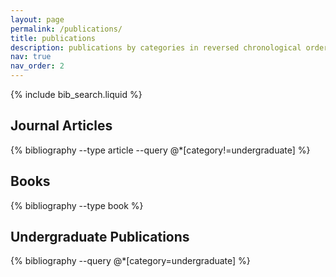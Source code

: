 ```yaml
---
layout: page
permalink: /publications/
title: publications
description: publications by categories in reversed chronological order. generated by jekyll-scholar.
nav: true
nav_order: 2
---
```

<!-- _pages/publications.md -->

<!-- Bibsearch Feature -->

{% include bib_search.liquid %}

<h2 class="mt-4">Journal Articles</h2>
<div class="publications">
{% bibliography --type article --query @*[category!=undergraduate] %}
</div>

<h2 class="mt-4">Books</h2>
<div class="publications">
{% bibliography --type book %}
</div>

<h2 class="mt-4">Undergraduate Publications</h2>
<div class="publications">
{% bibliography --query @*[category=undergraduate] %}
</div>
